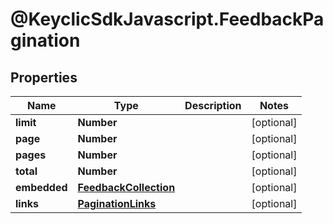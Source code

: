 # @KeyclicSdkJavascript.FeedbackPagination

## Properties
Name | Type | Description | Notes
------------ | ------------- | ------------- | -------------
**limit** | **Number** |  | [optional] 
**page** | **Number** |  | [optional] 
**pages** | **Number** |  | [optional] 
**total** | **Number** |  | [optional] 
**embedded** | [**FeedbackCollection**](FeedbackCollection.md) |  | [optional] 
**links** | [**PaginationLinks**](PaginationLinks.md) |  | [optional] 


